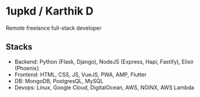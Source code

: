 # 1upkd / Karthik D
Remote freelance full-stack developer

## Stacks
- Backend: Python (Flask, Django), NodeJS (Express, Hapi, Fastify), Elixir (Phoenix)
- Frontend: HTML, CSS, JS, VueJS, PWA, AMP, Flutter
- DB:  MongoDB, PostgresQL, MySQL
- Devops: Linux, Google Cloud, DigitalOcean, AWS, NGINX, AWS Lambda

